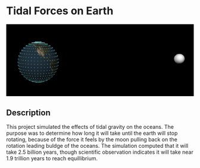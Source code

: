 # Tidal Forces on Earth

![Tidal](tidal.png)

## Description
This project simulated the effects of tidal gravity on the oceans. The purpose was to determine how long it will take until the earth will stop rotating, because of the force it feels by the moon pulling back on the rotation leading buldge of the oceans. The simulation computed that it will take 2.5 billion years, though scientific observation indicates it will take near 1.9 trillion years to reach equillibrium.
